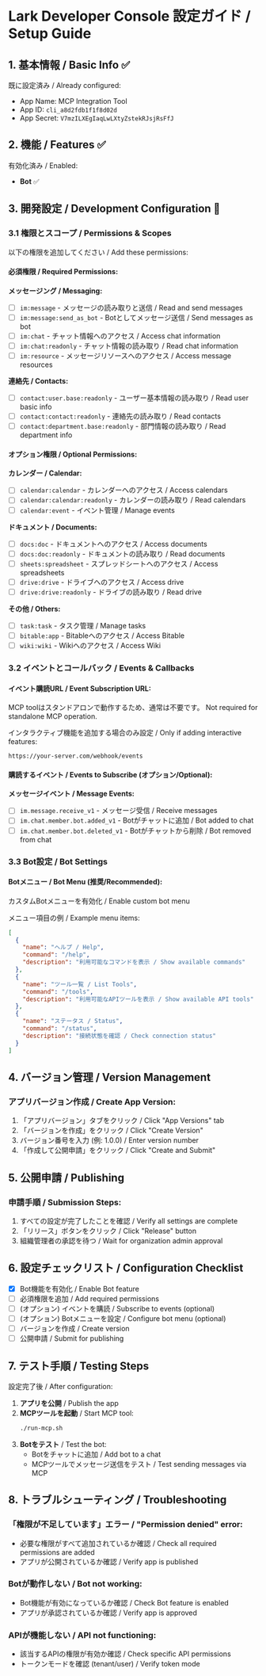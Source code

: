 # Lark Developer Console 設定ガイド / Setup Guide

## 1. 基本情報 / Basic Info ✅
既に設定済み / Already configured:
- App Name: MCP Integration Tool
- App ID: `cli_a8d2fdb1f1f8d02d`
- App Secret: `V7mzILXEgIaqLwLXtyZstekRJsjRsFfJ`

## 2. 機能 / Features ✅
有効化済み / Enabled:
- **Bot** ✅

## 3. 開発設定 / Development Configuration 🔧

### 3.1 権限とスコープ / Permissions & Scopes

以下の権限を追加してください / Add these permissions:

#### 必須権限 / Required Permissions:

**メッセージング / Messaging:**
- [ ] `im:message` - メッセージの読み取りと送信 / Read and send messages
- [ ] `im:message:send_as_bot` - Botとしてメッセージ送信 / Send messages as bot
- [ ] `im:chat` - チャット情報へのアクセス / Access chat information
- [ ] `im:chat:readonly` - チャット情報の読み取り / Read chat information
- [ ] `im:resource` - メッセージリソースへのアクセス / Access message resources

**連絡先 / Contacts:**
- [ ] `contact:user.base:readonly` - ユーザー基本情報の読み取り / Read user basic info
- [ ] `contact:contact:readonly` - 連絡先の読み取り / Read contacts
- [ ] `contact:department.base:readonly` - 部門情報の読み取り / Read department info

#### オプション権限 / Optional Permissions:

**カレンダー / Calendar:**
- [ ] `calendar:calendar` - カレンダーへのアクセス / Access calendars
- [ ] `calendar:calendar:readonly` - カレンダーの読み取り / Read calendars
- [ ] `calendar:event` - イベント管理 / Manage events

**ドキュメント / Documents:**
- [ ] `docs:doc` - ドキュメントへのアクセス / Access documents
- [ ] `docs:doc:readonly` - ドキュメントの読み取り / Read documents
- [ ] `sheets:spreadsheet` - スプレッドシートへのアクセス / Access spreadsheets
- [ ] `drive:drive` - ドライブへのアクセス / Access drive
- [ ] `drive:drive:readonly` - ドライブの読み取り / Read drive

**その他 / Others:**
- [ ] `task:task` - タスク管理 / Manage tasks
- [ ] `bitable:app` - Bitableへのアクセス / Access Bitable
- [ ] `wiki:wiki` - Wikiへのアクセス / Access Wiki

### 3.2 イベントとコールバック / Events & Callbacks

#### イベント購読URL / Event Subscription URL:
MCP toolはスタンドアロンで動作するため、通常は不要です。
Not required for standalone MCP operation.

インタラクティブ機能を追加する場合のみ設定 / Only if adding interactive features:
```
https://your-server.com/webhook/events
```

#### 購読するイベント / Events to Subscribe (オプション/Optional):

**メッセージイベント / Message Events:**
- [ ] `im.message.receive_v1` - メッセージ受信 / Receive messages
- [ ] `im.chat.member.bot.added_v1` - Botがチャットに追加 / Bot added to chat
- [ ] `im.chat.member.bot.deleted_v1` - Botがチャットから削除 / Bot removed from chat

### 3.3 Bot設定 / Bot Settings

#### Botメニュー / Bot Menu (推奨/Recommended):
カスタムBotメニューを有効化 / Enable custom bot menu

メニュー項目の例 / Example menu items:
```json
[
  {
    "name": "ヘルプ / Help",
    "command": "/help",
    "description": "利用可能なコマンドを表示 / Show available commands"
  },
  {
    "name": "ツール一覧 / List Tools",
    "command": "/tools",
    "description": "利用可能なAPIツールを表示 / Show available API tools"
  },
  {
    "name": "ステータス / Status",
    "command": "/status",
    "description": "接続状態を確認 / Check connection status"
  }
]
```

## 4. バージョン管理 / Version Management

### アプリバージョン作成 / Create App Version:
1. 「アプリバージョン」タブをクリック / Click "App Versions" tab
2. 「バージョンを作成」をクリック / Click "Create Version"
3. バージョン番号を入力 (例: 1.0.0) / Enter version number
4. 「作成して公開申請」をクリック / Click "Create and Submit"

## 5. 公開申請 / Publishing

### 申請手順 / Submission Steps:
1. すべての設定が完了したことを確認 / Verify all settings are complete
2. 「リリース」ボタンをクリック / Click "Release" button
3. 組織管理者の承認を待つ / Wait for organization admin approval

## 6. 設定チェックリスト / Configuration Checklist

- [x] Bot機能を有効化 / Enable Bot feature
- [ ] 必須権限を追加 / Add required permissions
- [ ] (オプション) イベントを購読 / Subscribe to events (optional)
- [ ] (オプション) Botメニューを設定 / Configure bot menu (optional)
- [ ] バージョンを作成 / Create version
- [ ] 公開申請 / Submit for publishing

## 7. テスト手順 / Testing Steps

設定完了後 / After configuration:

1. **アプリを公開** / Publish the app
2. **MCPツールを起動** / Start MCP tool:
   ```bash
   ./run-mcp.sh
   ```
3. **Botをテスト** / Test the bot:
   - Botをチャットに追加 / Add bot to a chat
   - MCPツールでメッセージ送信をテスト / Test sending messages via MCP

## 8. トラブルシューティング / Troubleshooting

### 「権限が不足しています」エラー / "Permission denied" error:
- 必要な権限がすべて追加されているか確認 / Check all required permissions are added
- アプリが公開されているか確認 / Verify app is published

### Botが動作しない / Bot not working:
- Bot機能が有効になっているか確認 / Check Bot feature is enabled
- アプリが承認されているか確認 / Verify app is approved

### APIが機能しない / API not functioning:
- 該当するAPIの権限が有効か確認 / Check specific API permissions
- トークンモードを確認 (tenant/user) / Verify token mode